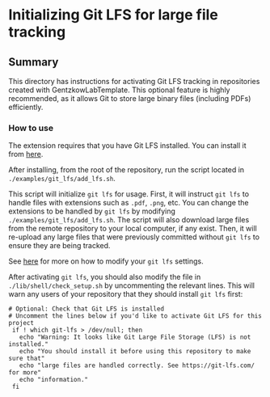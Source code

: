 
# Initializing Git LFS for large file tracking

## Summary
This directory has instructions for activating Git LFS tracking in repositories created with GentzkowLabTemplate. This optional feature is highly recommended, as it allows Git to store large binary files (including PDFs) efficiently.

### How to use

The extension requires that you have Git LFS installed. You can install it from [here](https://git-lfs.github.com/).

After installing, from the root of the repository, run the script located in `./examples/git_lfs/add_lfs.sh`.

This script will initialize `git lfs` for usage. First, it will instruct `git lfs` to handle files with extensions such as `.pdf`, `.png`, etc. You can change the extensions to be handled by `git lfs` by modifying `./examples/git_lfs/add_lfs.sh`. The script will also download large files from the remote repository to your local computer, if any exist. Then, it will re-upload any large files that were previously committed without `git lfs` to ensure they are being tracked. 

See [here](https://git-lfs.github.com/) for more on how to modify your `git lfs` settings. 

After activating `git lfs`, you should also modify the file in `./lib/shell/check_setup.sh` by uncommenting the relevant lines. This will warn any users of your repository that they should install `git lfs` first:

```
# Optional: Check that Git LFS is installed
# Uncomment the lines below if you'd like to activate Git LFS for this project
 if ! which git-lfs > /dev/null; then
   echo "Warning: It looks like Git Large File Storage (LFS) is not installed."
   echo "You should install it before using this repository to make sure that"
   echo "large files are handled correctly. See https://git-lfs.com/ for more"
   echo "information."
 fi
```
